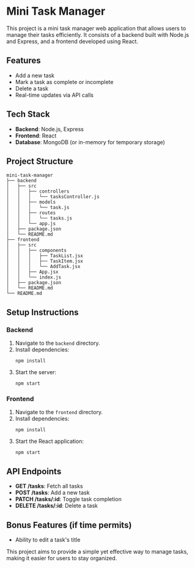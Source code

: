 # Mini Task Manager

This project is a mini task manager web application that allows users to manage their tasks efficiently. It consists of a backend built with Node.js and Express, and a frontend developed using React.

## Features

- Add a new task
- Mark a task as complete or incomplete
- Delete a task
- Real-time updates via API calls

## Tech Stack

- **Backend**: Node.js, Express
- **Frontend**: React
- **Database**: MongoDB (or in-memory for temporary storage)

## Project Structure

```
mini-task-manager
├── backend
│   ├── src
│   │   ├── controllers
│   │   │   └── tasksController.js
│   │   ├── models
│   │   │   └── task.js
│   │   ├── routes
│   │   │   └── tasks.js
│   │   └── app.js
│   ├── package.json
│   └── README.md
├── frontend
│   ├── src
│   │   ├── components
│   │   │   ├── TaskList.jsx
│   │   │   ├── TaskItem.jsx
│   │   │   └── AddTask.jsx
│   │   ├── App.jsx
│   │   └── index.js
│   ├── package.json
│   └── README.md
└── README.md
```

## Setup Instructions

### Backend

1. Navigate to the `backend` directory.
2. Install dependencies:
   ```
   npm install
   ```
3. Start the server:
   ```
   npm start
   ```

### Frontend

1. Navigate to the `frontend` directory.
2. Install dependencies:
   ```
   npm install
   ```
3. Start the React application:
   ```
   npm start
   ```

## API Endpoints

- **GET /tasks**: Fetch all tasks
- **POST /tasks**: Add a new task
- **PATCH /tasks/:id**: Toggle task completion
- **DELETE /tasks/:id**: Delete a task

## Bonus Features (if time permits)

- Ability to edit a task's title

This project aims to provide a simple yet effective way to manage tasks, making it easier for users to stay organized.